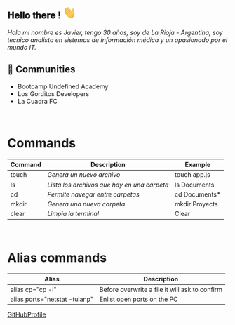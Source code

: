 <h2> 𝐇𝐞𝐥𝐥𝐨 𝐭𝐡𝐞𝐫𝐞 ! <img src="https://raw.githubusercontent.com/ABSphreak/ABSphreak/master/gifs/Hi.gif" width="30px"></h2>


*Hola mi nombre es Javier, tengo 30 años, soy de La Rioja - Argentina, soy tecnico analista en sistemas de información médica y un apasionado por el mundo IT.*

## 👯 Communities
* Bootcamp Undefined Academy
* Los Gorditos Developers 
* La Cuadra FC

<br>


# **Commands**
| Command | Description | Example |
| ------- | ----------- | -------- |
| touch   | *Genera un nuevo archivo* | touch app.js |
| ls      | *Lista los archivos que hay en una carpeta* | ls Documents |
| cd      | *Permite navegar entre carpetas* | cd Documents* |
| mkdir   | *Genera una nueva carpeta* | mkdir Proyects |
| clear     | *Limpia la terminal* | Clear |

<br>

# **Alias commands**
| Alias | Description |
| ---------------- | ----------- | 
| alias cp="cp -i" | Before overwrite a file it will ask to confirm |
| alias ports="netstat -tulanp" | Enlist open ports on the PC |


[GitHubProfile](https://github.com/javierlafon)